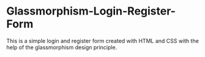 # Glassmorphism-Login-Register-Form
This is a simple login and register form created with HTML and CSS with the help of the glassmorphism design principle.
